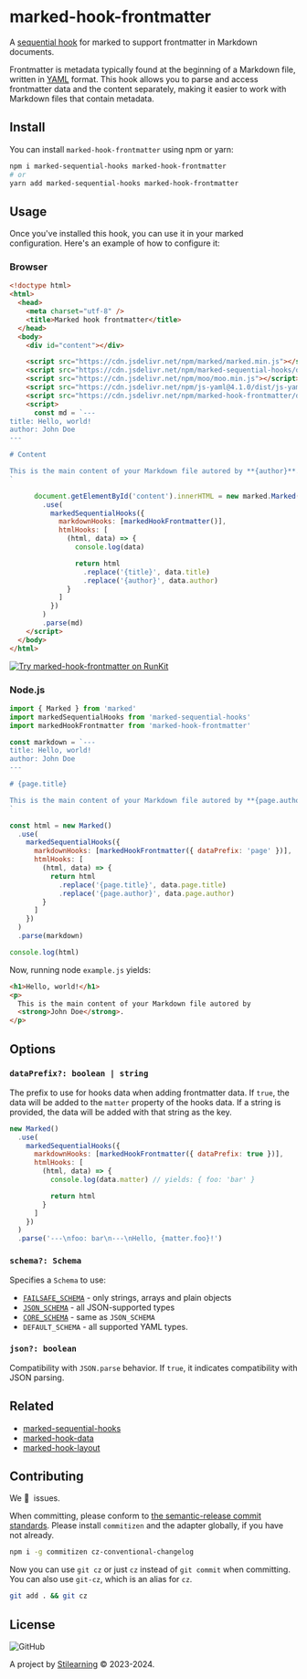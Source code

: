 # marked-hook-frontmatter

A [sequential hook](https://github.com/bent10/marked-extensions/tree/main/packages/sequential-hooks) for marked to support frontmatter in Markdown documents.

Frontmatter is metadata typically found at the beginning of a Markdown file, written in [YAML](https://yaml.org/) format. This hook allows you to parse and access frontmatter data and the content separately, making it easier to work with Markdown files that contain metadata.

## Install

You can install `marked-hook-frontmatter` using npm or yarn:

```bash
npm i marked-sequential-hooks marked-hook-frontmatter
# or
yarn add marked-sequential-hooks marked-hook-frontmatter
```

## Usage

Once you've installed this hook, you can use it in your marked configuration. Here's an example of how to configure it:

### Browser

```html
<!doctype html>
<html>
  <head>
    <meta charset="utf-8" />
    <title>Marked hook frontmatter</title>
  </head>
  <body>
    <div id="content"></div>

    <script src="https://cdn.jsdelivr.net/npm/marked/marked.min.js"></script>
    <script src="https://cdn.jsdelivr.net/npm/marked-sequential-hooks/dist/index.umd.min.js"></script>
    <script src="https://cdn.jsdelivr.net/npm/moo/moo.min.js"></script>
    <script src="https://cdn.jsdelivr.net/npm/js-yaml@4.1.0/dist/js-yaml.min.js"></script>
    <script src="https://cdn.jsdelivr.net/npm/marked-hook-frontmatter/dist/index.umd.min.js"></script>
    <script>
      const md = `---
title: Hello, world!
author: John Doe
---

# Content

This is the main content of your Markdown file autored by **{author}**.
`

      document.getElementById('content').innerHTML = new marked.Marked()
        .use(
          markedSequentialHooks({
            markdownHooks: [markedHookFrontmatter()],
            htmlHooks: [
              (html, data) => {
                console.log(data)

                return html
                  .replace('{title}', data.title)
                  .replace('{author}', data.author)
              }
            ]
          })
        )
        .parse(md)
    </script>
  </body>
</html>
```

[![Try marked-hook-frontmatter on RunKit](https://badge.runkitcdn.com/example.html.svg)](https://untitled-yq22k0054c7e.runkit.sh/)

### Node.js

```js
import { Marked } from 'marked'
import markedSequentialHooks from 'marked-sequential-hooks'
import markedHookFrontmatter from 'marked-hook-frontmatter'

const markdown = `---
title: Hello, world!
author: John Doe
---

# {page.title}

This is the main content of your Markdown file autored by **{page.author}**.
`

const html = new Marked()
  .use(
    markedSequentialHooks({
      markdownHooks: [markedHookFrontmatter({ dataPrefix: 'page' })],
      htmlHooks: [
        (html, data) => {
          return html
            .replace('{page.title}', data.page.title)
            .replace('{page.author}', data.page.author)
        }
      ]
    })
  )
  .parse(markdown)

console.log(html)
```

Now, running node `example.js` yields:

```html
<h1>Hello, world!</h1>
<p>
  This is the main content of your Markdown file autored by
  <strong>John Doe</strong>.
</p>
```

## Options

### `dataPrefix?: boolean | string`

The prefix to use for hooks data when adding frontmatter data. If `true`, the data will be added to the `matter` property of the hooks data. If a string is provided, the data will be added with that string as the key.

```js
new Marked()
  .use(
    markedSequentialHooks({
      markdownHooks: [markedHookFrontmatter({ dataPrefix: true })],
      htmlHooks: [
        (html, data) => {
          console.log(data.matter) // yields: { foo: 'bar' }

          return html
        }
      ]
    })
  )
  .parse('---\nfoo: bar\n---\nHello, {matter.foo}!')
```

### `schema?: Schema`

Specifies a `Schema` to use:

- [`FAILSAFE_SCHEMA`](http://www.yaml.org/spec/1.2/spec.html#id2802346) - only strings, arrays and plain objects
- [`JSON_SCHEMA`](http://www.yaml.org/spec/1.2/spec.html#id2803231) - all JSON-supported types
- [`CORE_SCHEMA`](http://www.yaml.org/spec/1.2/spec.html#id2804923) - same as `JSON_SCHEMA`
- `DEFAULT_SCHEMA` - all supported YAML types.

### `json?: boolean`

Compatibility with `JSON.parse` behavior. If `true`, it indicates compatibility with JSON parsing.

## Related

- [marked-sequential-hooks](https://github.com/bent10/marked-extensions/tree/main/packages/sequential-hooks)
- [marked-hook-data](https://github.com/bent10/marked-extensions/tree/main/packages/hook-data)
- [marked-hook-layout](https://github.com/bent10/marked-extensions/tree/main/packages/hook-layout)

## Contributing

We 💛&nbsp; issues.

When committing, please conform to [the semantic-release commit standards](https://www.conventionalcommits.org/). Please install `commitizen` and the adapter globally, if you have not already.

```bash
npm i -g commitizen cz-conventional-changelog
```

Now you can use `git cz` or just `cz` instead of `git commit` when committing. You can also use `git-cz`, which is an alias for `cz`.

```bash
git add . && git cz
```

## License

![GitHub](https://img.shields.io/github/license/bent10/marked-extensions)

A project by [Stilearning](https://stilearning.com) &copy; 2023-2024.
